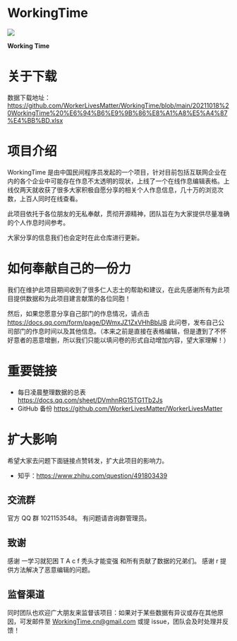 # WorkingTime

![](logo+文字.png)

**Working Time**

# 关于下载
数据下载地址：https://github.com/WorkerLivesMatter/WorkingTime/blob/main/20211018%20WorkingTime%20%E6%94%B6%E9%9B%86%E8%A1%A8%E5%A4%87%E4%BB%BD.xlsx

# 项目介绍
WorkingTime 是由中国民间程序员发起的一个项目，针对目前包括互联网企业在内的各个企业中可能存在作息不太透明的现状，上线了一个在线作息编辑表格。上线仅两天就收获了很多大家积极自愿分享的相关个人作息信息，几十万的浏览次数，上百人同时在线查看。

此项目依托于各位朋友的无私奉献，贯彻开源精神，团队旨在为大家提供尽量准确的个人作息时间参考。

大家分享的信息我们也会定时在此仓库进行更新。

# 如何奉献自己的一份力
我们在维护此项目期间收到了很多仁人志士的帮助和建议，在此先感谢所有为此项目提供数据和为此项目建言献策的各位同胞！

然后，如果您愿意分享自己部门的作息情况，请点击 https://docs.qq.com/form/page/DWmxJZ1ZxVHhBblJB 此问卷，发布自己公司部门的作息时间以及其他信息。（本来之前是直接在表格编辑，但是遭到了不怀好意者的恶意增删，所以我们只能以填问卷的形式自动增加内容，望大家理解！）

# 重要链接

+ 每日凌晨整理数据的总表 https://docs.qq.com/sheet/DVmhnRG15TG1Tb2Js
+ GitHub 备份 https://github.com/WorkerLivesMatter/WorkerLivesMatter

# 扩大影响
希望大家去问题下面链接点赞转发，扩大此项目的影响力。
- 知乎：https://www.zhihu.com/question/491803439

## 交流群

官方 QQ 群 1021153548。
有问题请咨询群管理员。

## 致谢

感谢 一学习就犯困 T A c f 秃头才能变强 和所有贡献了数据的兄弟们。
感谢 r 提供方法解决了恶意编辑的问题。

## 监督渠道

同时团队也欢迎广大朋友来监督该项目：如果对于某些数据有异议或存在其他原因，可发邮件至 WorkingTime.cn@gmail.com 或提 issue，团队会及时处理并反馈！